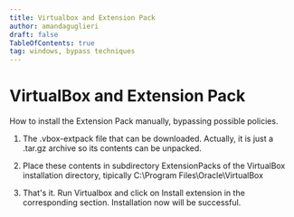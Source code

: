 ```yaml
---
title: Virtualbox and Extension Pack
author: amandaguglieri
draft: false
TableOfContents: true
tag: windows, bypass techniques
---
```


# VirtualBox and Extension Pack

How to install the Extension Pack manually, bypassing possible policies.

1. The .vbox-extpack file that can be downloaded. Actually, it is just a .tar.gz archive so its contents can be unpacked. 

2. Place these contents in subdirectory ExtensionPacks of the VirtualBox installation directory, tipically C:\Program Files\Oracle\VirtualBox

3. That's it. Run Virtualbox and click on Install extension in the corresponding section. Installation now will be successful. 

